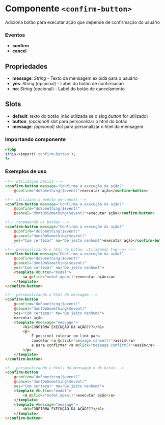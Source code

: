 # Componente `<confirm-button>`
Adiciona botão para executar ação que depende de confirmação do usuário

### Eventos
- **confirm**
- **cancel**
  
## Propriedades
- **message**: *String* - Texto da mensagem exibida para o usuário
- **yes**: *String* (opcional) - Label do botão de confirmacão
- **no**: *String* (opcional) - Label do botão de cancelamento

## Slots
- **default**: texto do botão (não utilizada se o slog *button* for utilizado)
- **button**: *(opcional)* slot para personalizar o html do botão
- **message**: *(opcional)* slot para personalizar o html da mensagem

### Importando componente
```PHP
<?php 
$this->import('confirm-button');
?>
```
### Exemplos de uso
```HTML
<!-- utilizaçao básica -->
<confirm-button message="Confirma a execução da ação?"
    @confirm="doSomething($event)">executar ação</confirm-button>

<!-- utilizano o evento on-cancel -->
<confirm-button message="Confirma a execução da ação?"
    @confirm="doSomething($event)"
    @cancel="dontDoSomething($event)">executar ação</confirm-button>

<!-- renomeando os botões -->
<confirm-button message="Confirma a execução da ação?"
    @confirm="doSomething($event)"
    @cancel="dontDoSomething($event)"
    yes="Com certeza!" no="De jeito nenhum!">executar ação</confirm-button>

<!-- personalizando o html do botão: utilizando tag <a> -->
<confirm-button message="Confirma a execução da ação?"
    @confirm="doSomething($event)"
    @cancel="dontDoSomething($event)"
    yes="Com certeza!" no="De jeito nenhum!">
    <template #button="modal">
        <a @click="modal.open()">executar ação</a>
    </template>    
</confirm-button>

<!-- personalizando o html da mensagem -->
<confirm-button
    @confirm="doSomething($event)"
    @cancel="dontDoSomething($event)"
    yes="Com certeza!" no="De jeito nenhum!">
    executar ação
    <template #message="message">
        <h1>CONFIRMA EXECUÇÃO DA AÇÃO???</h1>
        <p>
            É possível colocar um link para 
            cancelar <a @click="message.cancel()">assim</a> 
            e para confirmar <a @click="message.confirm()">assim</a>
        </p>
    </template> 
</confirm-button>

<!-- personalizando o htmls da mensagem e do botão -->
<confirm-button
    @confirm="doSomething($event)"
    @cancel="dontDoSomething($event)"
    yes="Com certeza!" no="De jeito nenhum!">
    <template #button="modal">
        <a @click="modal.open()">executar ação</a>
    </template> 
    <template #message="message">
        <h1>CONFIRMA EXECUÇÃO DA AÇÃO???</h1>
    </template> 
</confirm-button>
```